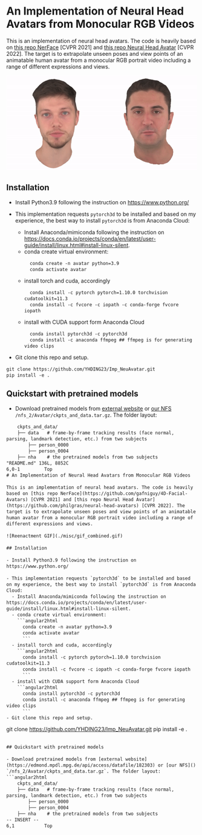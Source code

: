 # An Implementation of Neural Head Avatars from Monocular RGB Videos

This is an implementation of neural head avatars. The code is heavily based on [this repo NerFace](https://github.com/gafniguy/4D-Facial-Avatars) [CVPR 2021] and [this repo Neural Head Avatar](https://github.com/philgras/neural-head-avatars) [CVPR 2022]. The target is to extrapolate unseen poses and view points of an animatable human avatar from a monocular RGB portrait video including a range of different expressions and views.

![Reenactment GIF](./misc/gif_combined.gif)

## Installation

- Install Python3.9 following the instruction on https://www.python.org/

- This implementation requests `pytorch3d` to be installed and based on my experience, the best way to install `pytorch3d` is from Anaconda Cloud:
  - Install Anaconda/mimiconda following the instruction on https://docs.conda.io/projects/conda/en/latest/user-guide/install/linux.html#install-linux-silent.
  - conda create virtual environment:
    ```angular2html
      conda create -n avatar python=3.9
      conda activate avatar
      ```
  - install torch and cuda, accordingly
    ```angular2html
      conda install -c pytorch pytorch=1.10.0 torchvision cudatoolkit=11.3
      conda install -c fvcore -c iopath -c conda-forge fvcore iopath
      ```
  - install with CUDA support form Anaconda Cloud
    ```angular2html
      conda install pytorch3d -c pytorch3d
      conda install -c anaconda ffmpeg ## ffmpeg is for generating video clips
      ```
- Git clone this repo and setup.
```
git clone https://github.com/YHDING23/Imp_NeuAvatar.git
pip install -e .
```

## Quickstart with pretrained models

- Download pretrained models from [external website](https://edmond.mpdl.mpg.de/api/access/datafile/182303) or [our NFS]() `/nfs_2/Avatar/ckpts_and_data.tar.gz`. The folder layout:
```angular2html
    ckpts_and_data/
    ├── data   # frame-by-frame tracking results (face normal, parsing, landmark detection, etc.) from two subjects
        ├── person_0000
        ├── person_0004
    ├── nha    # the pretrained models from two subjects
"README.md" 136L, 8852C                                                                     6,0-1         Top
# An Implementation of Neural Head Avatars from Monocular RGB Videos

This is an implementation of neural head avatars. The code is heavily based on [this repo NerFace](https://github.com/gafniguy/4D-Facial-Avatars) [CVPR 2021] and [this repo Neural Head Avatar](https://github.com/philgras/neural-head-avatars) [CVPR 2022]. The target is to extrapolate unseen poses and view points of an animatable human avatar from a monocular RGB portrait video including a range of different expressions and views.

![Reenactment GIF](./misc/gif_combined.gif)

## Installation

- Install Python3.9 following the instruction on https://www.python.org/

- This implementation requests `pytorch3d` to be installed and based on my experience, the best way to install `pytorch3d` is from Anaconda Cloud:
  - Install Anaconda/mimiconda following the instruction on https://docs.conda.io/projects/conda/en/latest/user-guide/install/linux.html#install-linux-silent.
  - conda create virtual environment:
    ```angular2html
      conda create -n avatar python=3.9
      conda activate avatar
      ```
  - install torch and cuda, accordingly
    ```angular2html
      conda install -c pytorch pytorch=1.10.0 torchvision cudatoolkit=11.3
      conda install -c fvcore -c iopath -c conda-forge fvcore iopath
      ```
  - install with CUDA support form Anaconda Cloud
    ```angular2html
      conda install pytorch3d -c pytorch3d
      conda install -c anaconda ffmpeg ## ffmpeg is for generating video clips
      ```
- Git clone this repo and setup.
```
git clone https://github.com/YHDING23/Imp_NeuAvatar.git
pip install -e .
```

## Quickstart with pretrained models

- Download pretrained models from [external website](https://edmond.mpdl.mpg.de/api/access/datafile/182303) or [our NFS]() `/nfs_2/Avatar/ckpts_and_data.tar.gz`. The folder layout:
```angular2html
    ckpts_and_data/
    ├── data   # frame-by-frame tracking results (face normal, parsing, landmark detection, etc.) from two subjects
        ├── person_0000
        ├── person_0004
    ├── nha    # the pretrained models from two subjects
-- INSERT --                                                                                6,1           Top

